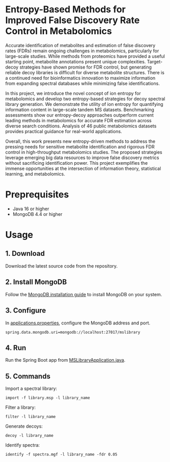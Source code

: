 # Entropy-Based Methods for Improved False Discovery Rate Control in Metabolomics

Accurate identification of metabolites and estimation of false discovery rates (FDRs) remain ongoing challenges in metabolomics, particularly for large-scale studies. While methods from proteomics have provided a useful starting point, metabolite annotations present unique complexities. Target-decoy strategies have shown promise for FDR control, but generating reliable decoy libraries is difficult for diverse metabolite structures. There is a continued need for bioinformatics innovation to maximize information from expanding spectral databases while minimizing false identifications.

In this project, we introduce the novel concept of ion entropy for metabolomics and develop two entropy-based strategies for decoy spectral library generation. We demonstrate the utility of ion entropy for quantifying information content in large-scale tandem MS datasets. Benchmarking assessments show our entropy-decoy approaches outperform current leading methods in metabolomics for accurate FDR estimation across diverse search conditions. Analysis of 46 public metabolomics datasets provides practical guidance for real-world applications.

Overall, this work presents new entropy-driven methods to address the pressing needs for sensitive metabolite identification and rigorous FDR control in high-throughput metabolomics studies. The proposed strategies leverage emerging big data resources to improve false discovery metrics without sacrificing identification power. This project exemplifies the immense opportunities at the intersection of information theory, statistical learning, and metabolomics.

# Preprequisites

* Java 16 or higher
* MongoDB 4.4 or higher

# Usage

## 1. Download
Download the latest source code from the repository.

## 2. Install MongoDB
Follow the [MongoDB installation guide](https://www.mongodb.com/docs/) to install MongoDB on your system.

## 3. Configure
In [applications.properties](mslibrary-core/src/main/resources/application.properties), configure the MongoDB address and port.

```spring.data.mongodb.uri=mongodb://localhost:27017/mslibrary```

## 4. Run
Run the Spring Boot app from [MSLibraryApplication.java](mslibrary-core/src/main/java/net/csibio/mslibrary/core/MSLibraryApplication.java).

## 5. Commands
Import a spectral library:

```import -f library.msp -l library_name```

Filter a library:

```filter -l library_name```

Generate decoys:

```decoy -l library_name```

Identify spectra:

```identify -f spectra.mgf -l library_name -fdr 0.05```